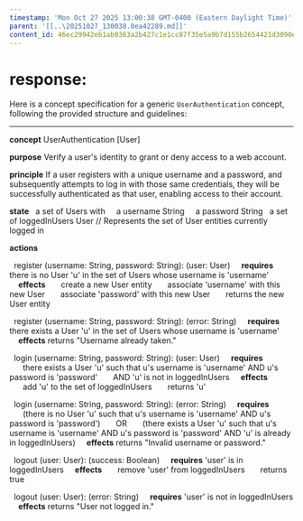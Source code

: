 ```yaml
---
timestamp: 'Mon Oct 27 2025 13:00:38 GMT-0400 (Eastern Daylight Time)'
parent: '[[..\20251027_130038.0ea42289.md]]'
content_id: 46ec29942eb1ab0363a2b427c1e1cc87f35e5a9b7d155b2654421d3090e9c4aa
---
```


# response:

Here is a concept specification for a generic `UserAuthentication` concept, following the provided structure and guidelines:

***

**concept** UserAuthentication \[User]

**purpose** Verify a user's identity to grant or deny access to a web account.

**principle** If a user registers with a unique username and a password, and subsequently attempts to log in with those same credentials, they will be successfully authenticated as that user, enabling access to their account.

**state**
  a set of Users with
    a username String
    a password String
  a set of loggedInUsers User // Represents the set of User entities currently logged in

**actions**

  register (username: String, password: String): (user: User)
    **requires** there is no User 'u' in the set of Users whose username is 'username'
    **effects**
      create a new User entity
      associate 'username' with this new User
      associate 'password' with this new User
      returns the new User entity

  register (username: String, password: String): (error: String)
    **requires** there exists a User 'u' in the set of Users whose username is 'username'
    **effects** returns "Username already taken."

  login (username: String, password: String): (user: User)
    **requires**
      there exists a User 'u' such that u's username is 'username' AND u's password is 'password'
      AND 'u' is not in loggedInUsers
    **effects**
      add 'u' to the set of loggedInUsers
      returns 'u'

  login (username: String, password: String): (error: String)
    **requires**
      (there is no User 'u' such that u's username is 'username' AND u's password is 'password')
      OR
      (there exists a User 'u' such that u's username is 'username' AND u's password is 'password' AND 'u' is already in loggedInUsers)
    **effects** returns "Invalid username or password."

  logout (user: User): (success: Boolean)
    **requires** 'user' is in loggedInUsers
    **effects**
      remove 'user' from loggedInUsers
      returns true

  logout (user: User): (error: String)
    **requires** 'user' is not in loggedInUsers
    **effects** returns "User not logged in."
